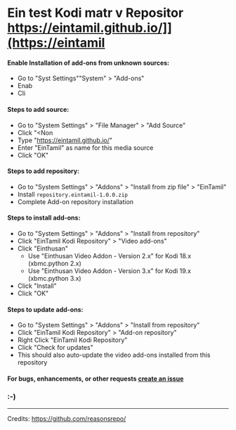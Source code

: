 # Ein test Kodi matr v Repositor https://eintamil.github.io/]](https://eintamil
#### Enable Installation of add-ons from unknown sources:
* Go to "Syst Settings""System" > "Add-ons"
* Enab
* Cli

#### Steps to add source:
* Go to "System Settings" > "File Manager" > "Add Source"
* Click "\<Non
* Type "https://eintamil.github.io/"
* Enter "EinTamil" as name for this media source
* Click "OK"

#### Steps to add repository:
* Go to "System Settings" > "Addons" > "Install from zip file" > "EinTamil"
* Install `repository.eintamil-1.0.0.zip`
* Complete Add-on repository installation

#### Steps to install add-ons:
* Go to "System Settings" > "Addons" > "Install from repository"
* Click "EinTamil Kodi Repository" > "Video add-ons"
* Click "Einthusan"
  * Use "Einthusan Video Addon - Version 2.x" for Kodi 18.x (xbmc.python 2.x)
  * Use "Einthusan Video Addon - Version 3.x" for Kodi 19.x (xbmc.python 3.x)
* Click "Install"
* Click "OK"

#### Steps to update add-ons:
* Go to "System Settings" > "Addons" > "Install from repository"
* Click "EinTamil Kodi Repository" > "Add-on repository"
* Right Click "EinTamil Kodi Repository"
* Click "Check for updates"
* This should also auto-update the video add-ons installed from this repository

#### For bugs, enhancements, or other requests [create an issue](https://github.com/eintamil/repository.eintamil/issues)

### :-)

---
Credits: https://github.com/reasonsrepo/
